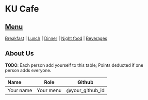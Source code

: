 # KU Cafe

## [Menu](Menu.md)


[Breakfast](#breakfast) | [Lunch](#lunch) | [Dinner](#dinner) | [Night food](#night-food) | [Beverages](#beverages)


## About Us

**TODO**: Each person add yourself to this table; Points deducted if one person adds everyone.

| Name      | Role      | Github          |
|:----------|-----------|-----------------|
| Your name | Your menu | @your_github_id |
